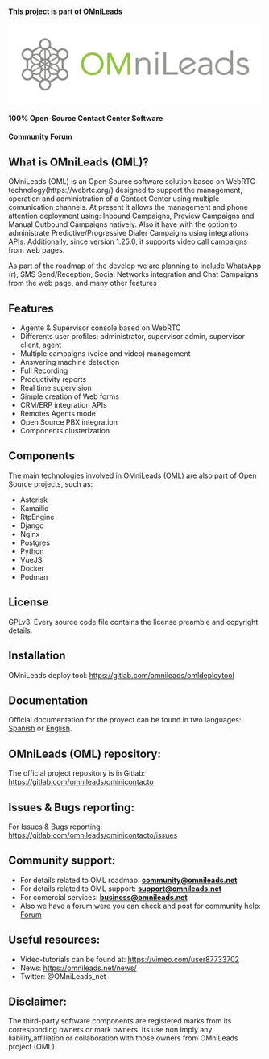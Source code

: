 #### This project is part of OMniLeads

![Diagrama deploy tool](./png/omnileads_logo_1.png)

#### 100% Open-Source Contact Center Software
#### [Community Forum](https://forum.omnileads.net/)

## What is OMniLeads (OML)?

<p>OMniLeads (OML) is an Open Source software solution based on WebRTC technology(https://webrtc.org/) designed to support the management, operation and administration of a Contact Center using multiple comunication channels. At present it allows the management and phone attention deployment using: Inbound Campaigns, Preview Campaigns and Manual Outbound Campaigns natively. Also it have with the option to administrate Predictive/Progressive Dialer Campaigns using integrations APIs. Additionally, since version 1.25.0, it supports video call campaigns from web pages.</p>

As part of the roadmap of the develop we are planning to include WhatsApp (r), SMS Send/Reception, Social Networks integration and Chat Campaigns from the web page, and many other features

## Features

* Agente & Supervisor console based on WebRTC
* Differents user profiles: administrator, supervisor admin, supervisor client, agent
* Multiple campaigns (voice and video) management
* Answering machine detection
* Full Recording
* Productivity reports
* Real time supervision
* Simple creation of Web forms
* CRM/ERP integration APIs
* Remotes Agents mode
* Open Source PBX integration
* Components clusterization

## Components

The main technologies involved in OMniLeads (OML) are also part of Open Source projects, such as:

* Asterisk
* Kamailio
* RtpEngine
* Django
* Nginx
* Postgres
* Python
* VueJS
* Docker
* Podman

## License
GPLv3. Every source code file contains the license preamble and copyright details.

## Installation

OMniLeads deploy tool: https://gitlab.com/omnileads/omldeploytool

## Documentation

Official documentation for the proyect can be found in two languages: [Spanish](https://documentacion-omnileads.readthedocs.io/es/stable/) or [English](https://documentacion-omnileads.readthedocs.io/en/stable/).

## OMniLeads (OML) repository:
The official project repository is in Gitlab: https://gitlab.com/omnileads/ominicontacto

## Issues & Bugs reporting:

For Issues & Bugs reporting: https://gitlab.com/omnileads/ominicontacto/issues

## Community support:

* For details related to OML roadmap:  **community@omnileads.net**
* For details related to OML support: **support@omnileads.net**
* For comercial services: **business@omnileads.net**
* Also we have a forum were you can check and post for community help: [Forum](https://forum.omnileads.net/)

## Useful resources:

* Video-tutorials can be found at: https://vimeo.com/user87733702
* News: https://omnileads.net/news/
* Twitter: @OMniLeads_net

## Disclaimer:

The third-party software components are registered marks from its corresponding owners or mark owners. Its use non imply any liability,affiliation or collaboration with those owners from OMniLeads project (OML).
